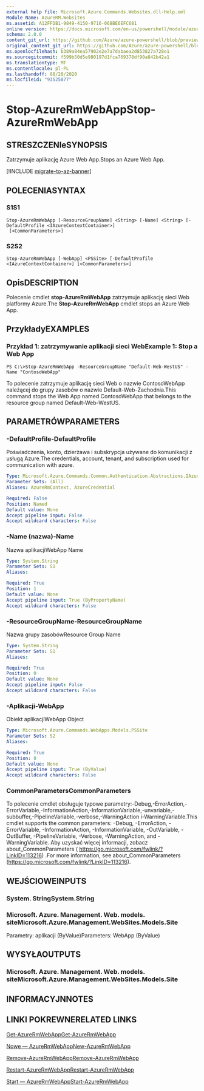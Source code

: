 ```yaml
---
external help file: Microsoft.Azure.Commands.Websites.dll-Help.xml
Module Name: AzureRM.Websites
ms.assetid: A12FFDB1-9849-4150-9716-068BE6EFC681
online version: https://docs.microsoft.com/en-us/powershell/module/azurerm.websites/stop-azurermwebapp
schema: 2.0.0
content_git_url: https://github.com/Azure/azure-powershell/blob/preview/src/ResourceManager/Websites/Commands.Websites/help/Stop-AzureRmWebApp.md
original_content_git_url: https://github.com/Azure/azure-powershell/blob/preview/src/ResourceManager/Websites/Commands.Websites/help/Stop-AzureRmWebApp.md
ms.openlocfilehash: b389a84ea57902e2e7a7dabaea2d853827a728e1
ms.sourcegitcommit: f599b50d5e980197d1fca769378df90a842b42a1
ms.translationtype: MT
ms.contentlocale: pl-PL
ms.lasthandoff: 08/20/2020
ms.locfileid: "93525877"
---
```

# <span data-ttu-id="f1281-101">Stop-AzureRmWebApp</span><span class="sxs-lookup"><span data-stu-id="f1281-101">Stop-AzureRmWebApp</span></span>

## <span data-ttu-id="f1281-102">STRESZCZENIe</span><span class="sxs-lookup"><span data-stu-id="f1281-102">SYNOPSIS</span></span>
<span data-ttu-id="f1281-103">Zatrzymuje aplikację Azure Web App.</span><span class="sxs-lookup"><span data-stu-id="f1281-103">Stops an Azure Web App.</span></span>

[!INCLUDE [migrate-to-az-banner](../../includes/migrate-to-az-banner.md)]

## <span data-ttu-id="f1281-104">POLECENIA</span><span class="sxs-lookup"><span data-stu-id="f1281-104">SYNTAX</span></span>

### <span data-ttu-id="f1281-105">S1</span><span class="sxs-lookup"><span data-stu-id="f1281-105">S1</span></span>
```
Stop-AzureRmWebApp [-ResourceGroupName] <String> [-Name] <String> [-DefaultProfile <IAzureContextContainer>]
 [<CommonParameters>]
```

### <span data-ttu-id="f1281-106">S2</span><span class="sxs-lookup"><span data-stu-id="f1281-106">S2</span></span>
```
Stop-AzureRmWebApp [-WebApp] <PSSite> [-DefaultProfile <IAzureContextContainer>] [<CommonParameters>]
```

## <span data-ttu-id="f1281-107">Opis</span><span class="sxs-lookup"><span data-stu-id="f1281-107">DESCRIPTION</span></span>
<span data-ttu-id="f1281-108">Polecenie cmdlet **stop-AzureRmWebApp** zatrzymuje aplikację sieci Web platformy Azure.</span><span class="sxs-lookup"><span data-stu-id="f1281-108">The **Stop-AzureRmWebApp** cmdlet stops an Azure Web App.</span></span>

## <span data-ttu-id="f1281-109">Przykłady</span><span class="sxs-lookup"><span data-stu-id="f1281-109">EXAMPLES</span></span>

### <span data-ttu-id="f1281-110">Przykład 1: zatrzymywanie aplikacji sieci Web</span><span class="sxs-lookup"><span data-stu-id="f1281-110">Example 1: Stop a Web App</span></span>
```
PS C:\>Stop-AzureRmWebApp -ResourceGroupName "Default-Web-WestUS" -Name "ContosoWebApp"
```

<span data-ttu-id="f1281-111">To polecenie zatrzymuje aplikację sieci Web o nazwie ContosoWebApp należącej do grupy zasobów o nazwie Default-Web-Zachodnia.</span><span class="sxs-lookup"><span data-stu-id="f1281-111">This command stops the Web App named ContosoWebApp that belongs to the resource group named Default-Web-WestUS.</span></span>

## <span data-ttu-id="f1281-112">PARAMETRÓW</span><span class="sxs-lookup"><span data-stu-id="f1281-112">PARAMETERS</span></span>

### <span data-ttu-id="f1281-113">-DefaultProfile</span><span class="sxs-lookup"><span data-stu-id="f1281-113">-DefaultProfile</span></span>
<span data-ttu-id="f1281-114">Poświadczenia, konto, dzierżawa i subskrypcja używane do komunikacji z usługą Azure.</span><span class="sxs-lookup"><span data-stu-id="f1281-114">The credentials, account, tenant, and subscription used for communication with azure.</span></span>

```yaml
Type: Microsoft.Azure.Commands.Common.Authentication.Abstractions.IAzureContextContainer
Parameter Sets: (All)
Aliases: AzureRmContext, AzureCredential

Required: False
Position: Named
Default value: None
Accept pipeline input: False
Accept wildcard characters: False
```

### <span data-ttu-id="f1281-115">-Name (nazwa)</span><span class="sxs-lookup"><span data-stu-id="f1281-115">-Name</span></span>
<span data-ttu-id="f1281-116">Nazwa aplikacji</span><span class="sxs-lookup"><span data-stu-id="f1281-116">WebApp Name</span></span>

```yaml
Type: System.String
Parameter Sets: S1
Aliases:

Required: True
Position: 1
Default value: None
Accept pipeline input: True (ByPropertyName)
Accept wildcard characters: False
```

### <span data-ttu-id="f1281-117">-ResourceGroupName</span><span class="sxs-lookup"><span data-stu-id="f1281-117">-ResourceGroupName</span></span>
<span data-ttu-id="f1281-118">Nazwa grupy zasobów</span><span class="sxs-lookup"><span data-stu-id="f1281-118">Resource Group Name</span></span>

```yaml
Type: System.String
Parameter Sets: S1
Aliases:

Required: True
Position: 0
Default value: None
Accept pipeline input: False
Accept wildcard characters: False
```

### <span data-ttu-id="f1281-119">-Aplikacji</span><span class="sxs-lookup"><span data-stu-id="f1281-119">-WebApp</span></span>
<span data-ttu-id="f1281-120">Obiekt aplikacji</span><span class="sxs-lookup"><span data-stu-id="f1281-120">WebApp Object</span></span>

```yaml
Type: Microsoft.Azure.Commands.WebApps.Models.PSSite
Parameter Sets: S2
Aliases:

Required: True
Position: 0
Default value: None
Accept pipeline input: True (ByValue)
Accept wildcard characters: False
```

### <span data-ttu-id="f1281-121">CommonParameters</span><span class="sxs-lookup"><span data-stu-id="f1281-121">CommonParameters</span></span>
<span data-ttu-id="f1281-122">To polecenie cmdlet obsługuje typowe parametry:-Debug,-ErrorAction,-ErrorVariable,-InformationAction,-InformationVariable,-unvariable,-subbuffer,-PipelineVariable,-verbose,-WarningAction i-WarningVariable.</span><span class="sxs-lookup"><span data-stu-id="f1281-122">This cmdlet supports the common parameters: -Debug, -ErrorAction, -ErrorVariable, -InformationAction, -InformationVariable, -OutVariable, -OutBuffer, -PipelineVariable, -Verbose, -WarningAction, and -WarningVariable.</span></span> <span data-ttu-id="f1281-123">Aby uzyskać więcej informacji, zobacz about_CommonParameters ( https://go.microsoft.com/fwlink/?LinkID=113216) .</span><span class="sxs-lookup"><span data-stu-id="f1281-123">For more information, see about_CommonParameters (https://go.microsoft.com/fwlink/?LinkID=113216).</span></span>

## <span data-ttu-id="f1281-124">WEJŚCIOWE</span><span class="sxs-lookup"><span data-stu-id="f1281-124">INPUTS</span></span>

### <span data-ttu-id="f1281-125">System. String</span><span class="sxs-lookup"><span data-stu-id="f1281-125">System.String</span></span>

### <span data-ttu-id="f1281-126">Microsoft. Azure. Management. Web. models. site</span><span class="sxs-lookup"><span data-stu-id="f1281-126">Microsoft.Azure.Management.WebSites.Models.Site</span></span>
<span data-ttu-id="f1281-127">Parametry: aplikacji (ByValue)</span><span class="sxs-lookup"><span data-stu-id="f1281-127">Parameters: WebApp (ByValue)</span></span>

## <span data-ttu-id="f1281-128">WYSYŁA</span><span class="sxs-lookup"><span data-stu-id="f1281-128">OUTPUTS</span></span>

### <span data-ttu-id="f1281-129">Microsoft. Azure. Management. Web. models. site</span><span class="sxs-lookup"><span data-stu-id="f1281-129">Microsoft.Azure.Management.WebSites.Models.Site</span></span>

## <span data-ttu-id="f1281-130">INFORMACYJN</span><span class="sxs-lookup"><span data-stu-id="f1281-130">NOTES</span></span>

## <span data-ttu-id="f1281-131">LINKI POKREWNE</span><span class="sxs-lookup"><span data-stu-id="f1281-131">RELATED LINKS</span></span>

[<span data-ttu-id="f1281-132">Get-AzureRmWebApp</span><span class="sxs-lookup"><span data-stu-id="f1281-132">Get-AzureRmWebApp</span></span>](./Get-AzureRmWebApp.md)

[<span data-ttu-id="f1281-133">Nowe — AzureRmWebApp</span><span class="sxs-lookup"><span data-stu-id="f1281-133">New-AzureRmWebApp</span></span>](./New-AzureRmWebApp.md)

[<span data-ttu-id="f1281-134">Remove-AzureRmWebApp</span><span class="sxs-lookup"><span data-stu-id="f1281-134">Remove-AzureRmWebApp</span></span>](./Remove-AzureRmWebApp.md)

[<span data-ttu-id="f1281-135">Restart-AzureRmWebApp</span><span class="sxs-lookup"><span data-stu-id="f1281-135">Restart-AzureRmWebApp</span></span>](./Restart-AzureRmWebApp.md)

[<span data-ttu-id="f1281-136">Start — AzureRmWebApp</span><span class="sxs-lookup"><span data-stu-id="f1281-136">Start-AzureRmWebApp</span></span>](./Start-AzureRmWebApp.md)


